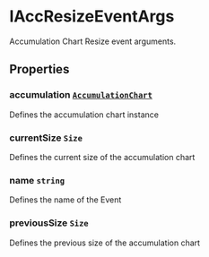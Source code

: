 # IAccResizeEventArgs

Accumulation Chart Resize event arguments.

## Properties

### accumulation [`AccumulationChart`](./api-accumulationChart.html)

Defines the accumulation chart instance

### currentSize `Size`

Defines the current size of the accumulation chart

### name `string`

Defines the name of the Event

### previousSize `Size`

Defines the previous size of the accumulation chart
